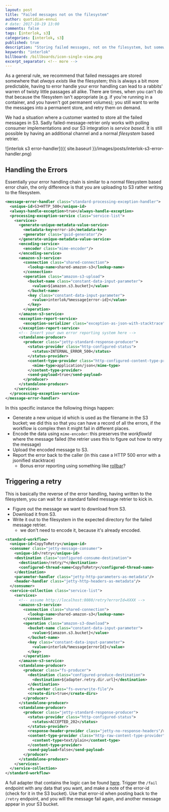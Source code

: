 ```yaml
---
layout: post
title: "Failed messages not on the filesystem"
author: quotidian-ennui
# date: 2017-10-19 13:00
comments: false
tags: [interlok, s3]
categories: [interlok, s3]
published: true
description: "Storing failed messages, not on the filesystem, but somewhere else entirely"
keywords: "interlok"
billboard: /billboards/icon-single-view.png
excerpt_separator: <!-- more -->
---
```


As a general rule, we recommend that failed messages are stored somewhere that _always exists_ like the filesystem; this is always a bit more predictable, having to error handle your error handling can lead to a rabbits' warren of twisty little passages all alike. There are times, when you can't do that because the filesystem isn't appropriate (e.g. if you're running in a container, and you haven't got permanent volumes); you still want to write the messages into a permanent store, and retry them on demand.

<!-- more -->

We had a situation where a customer wanted to store all the failed messages in S3. Sadly failed-message-retrier only works with polling consumer implementations and our S3 integration is _service based_. It is still possible by having an additional channel and a normal _filesystem_ based retrier.

![interlok s3 error-handler]({{ site.baseurl }}/images/posts/interlok-s3-error-handler.png)

## Handling the Errors

Essentially your error handling chain is similar to a normal filesystem based error chain, the only difference is that you are uploading to S3 rather writing to the filesystem.

```xml
<message-error-handler class="standard-processing-exception-handler">
  <unique-id>S3+HTTP_500</unique-id>
  <always-handle-exception>true</always-handle-exception>
  <processing-exception-service class="service-list">
    <services>
      <generate-unique-metadata-value-service>
        <metadata-key>error-id</metadata-key>
        <generator class="guid-generator"/>
      </generate-unique-metadata-value-service>
      <encoding-service>
        <encoder class="mime-encoder"/>
      </encoding-service>
      <amazon-s3-service>
        <connection class="shared-connection">
          <lookup-name>shared-amazon-s3</lookup-name>
        </connection>
        <operation class="amazon-s3-upload">
          <bucket-name class="constant-data-input-parameter">
            <value>${amazon.s3.bucket}</value>
          </bucket-name>
          <key class="constant-data-input-parameter">
            <value>interlok/%message{error-id}</value>
          </key>
        </operation>
      </amazon-s3-service>
      <exception-report-service>
        <exception-serializer class="exception-as-json-with-stacktrace"/>
      </exception-report-service>
      <!-- Insert your own error reporting system here -->
      <standalone-producer>
        <producer class="jetty-standard-response-producer">
          <status-provider class="http-configured-status">
            <status>INTERNAL_ERROR_500</status>
          </status-provider>
          <content-type-provider class="http-configured-content-type-provider">
            <mime-type>application/json</mime-type>
          </content-type-provider>
          <send-payload>true</send-payload>
        </producer>
      </standalone-producer>
    </services>
  </processing-exception-service>
</message-error-handler>
```

In this specific instance the following things happen:

* Generate a new unique id which is used as the filename in the S3 bucket; we did this so that you can have a record of all the errors, if the workflow is complex then it might fail in different places.
* Encode the data using `mime-encoder`: this preserves the _workflowId_ where the message failed (the retrier uses this to figure out how to retry the message)
* Upload the encoded message to S3.
* Report the error back to the caller (in this case a HTTP 500 error with a jsonified stacktrace)
    * Bonus error reporting using something like [rollbar][]?

## Triggering a retry

This is basically the reverse of the error handling, having written to the filesystem, you can wait for a standard failed message retrier to kick in.

* Figure out the message we want to download from S3.
* Download it from S3.
* Write it out to the filesystem in the expected directory for the failed message retrier.
    * we don't need to encode it, because it's already encoded.

```xml
<standard-workflow>
  <unique-id>CopyToRetry</unique-id>
  <consumer class="jetty-message-consumer">
    <unique-id>/retry</unique-id>
    <destination class="configured-consume-destination">
      <destination>/retry/*</destination>
      <configured-thread-name>CopyToRetry</configured-thread-name>
    </destination>
    <parameter-handler class="jetty-http-parameters-as-metadata"/>
    <header-handler class="jetty-http-headers-as-metadata"/>
  </consumer>
  <service-collection class="service-list">
    <services>
      <!-- assume http://localhost:8080/retry?errorId=XXXX -->
      <amazon-s3-service>
        <connection class="shared-connection">
          <lookup-name>shared-amazon-s3</lookup-name>
        </connection>
        <operation class="amazon-s3-download">
          <bucket-name class="constant-data-input-parameter">
            <value>${amazon.s3.bucket}</value>
          </bucket-name>
          <key class="constant-data-input-parameter">
            <value>interlok/%message{errorId}</value>
          </key>
        </operation>
      </amazon-s3-service>
      <standalone-producer>
        <producer class="fs-producer">
          <destination class="configured-produce-destination">
            <destination>${adapter.retry.dir.url}</destination>
          </destination>
          <fs-worker class="fs-overwrite-file"/>
          <create-dirs>true</create-dirs>
        </producer>
      </standalone-producer>
      <standalone-producer>
        <producer class="jetty-standard-response-producer">
          <status-provider class="http-configured-status">
            <status>ACCEPTED_202</status>
          </status-provider>
          <response-header-provider class="jetty-no-response-headers"/>
          <content-type-provider class="http-raw-content-type-provider">
            <content-type>text/plain</content-type>
          </content-type-provider>
          <send-payload>false</send-payload>
        </producer>
      </standalone-producer>
    </services>
  </service-collection>
</standard-workflow>

```


A full adapter that contains the logic can be found [here](https://gist.github.com/quotidian-ennui/17c265b6c71e0d4fdb0009af54c35df0). Trigger the `/fail` endpoint with any data that you want, and make a note of the error-id (check for it in the S3 bucket). Use that error-id when posting back to the `/retry` endpoint, and you will the message fail again, and another message appear in your S3 bucket.

[rollbar]: https://rollbar.com/